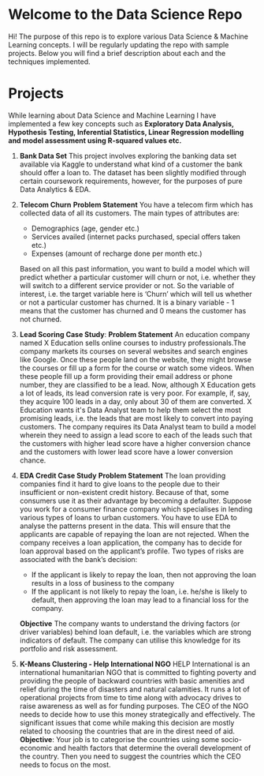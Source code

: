 # Welcome to the Data Science Repo

Hi! The purpose of this repo is to explore various Data Science & Machine Learning concepts. 
I will be regularly updating the repo with sample projects. Below you will find a brief description about each and the techniques implemented. 


# Projects

While learning about Data Science and Machine Learning I have implemented a few key concepts such as **Exploratory Data Analysis, Hypothesis Testing, Inferential Statistics, Linear Regression modelling and model assessment using R-squared values etc.** 

 1. **Bank Data Set** 
This project involves exploring the banking data set available via Kaggle to understand what kind of a customer the bank should offer a loan to. The dataset has been slightly modified through certain coursework requirements, however, for the purposes of pure Data Analytics & EDA.


2. **Telecom Churn** 
**Problem Statement**
You have a telecom firm which has collected data of all its customers. The main types of attributes are:
    - Demographics (age, gender etc.)
    - Services availed (internet packs purchased, special offers taken etc.)
    - Expenses (amount of recharge done per month etc.)

    Based on all this past information, you want to build a model which will predict whether a particular customer will churn or not, i.e. whether they will switch to a different service provider or not. So the variable of interest, i.e. the target variable here is ‘Churn’ which will tell us whether or not a particular customer has churned. It is a binary variable - 1 means that the customer has churned and 0 means the customer has not churned.

3. **Lead Scoring Case Study**:
 **Problem Statement**
An education company named X Education sells online courses to industry professionals.The company markets its courses on several websites and search engines like Google. Once these people land on the website, they might browse the courses or fill up a form for the course or watch some videos. When these people fill up a form providing their email address or phone number, they are classified to be a lead. Now, although X Education gets a lot of leads, its lead conversion rate is very poor. For example, if, say, they acquire 100 leads in a day, only about 30 of them are converted.
X Education wants it's Data Analyst team to help them select the most promising leads, i.e. the leads that are most likely to convert into paying customers.
The company requires its Data Analyst team to build a model wherein they need to assign a lead score to each of the leads such that the customers with higher lead score have a higher conversion chance and the customers with lower lead score have a lower conversion chance.

4. **EDA Credit Case Study**
**Problem Statement**
The loan providing companies find it hard to give loans to the people due to their insufficient or non-existent credit history. Because of that, some consumers use it as their advantage by becoming a defaulter. Suppose you work for a consumer finance company which specialises in lending various types of loans to urban customers. You have to use EDA to analyse the patterns present in the data. This will ensure that the applicants are capable of repaying the loan are not rejected.
When the company receives a loan application, the company has to decide for loan approval based on the applicant’s profile. Two types of risks are associated with the bank’s decision:
    - If the applicant is likely to repay the loan, then not approving the loan results in a loss of business to the company
    - If the applicant is not likely to repay the loan, i.e. he/she is likely to default, then approving the loan may lead to a financial loss for the company.

    **Objective**
    The company wants to understand the driving factors (or driver variables) behind loan default, i.e. the variables which are strong indicators of default.  The company can utilise this knowledge for its portfolio and risk assessment.

5. **K-Means Clustering - Help International NGO**
HELP International is an international humanitarian NGO that is committed to fighting poverty and providing the people of backward countries with basic amenities and relief during the time of disasters and natural calamities. It runs a lot of operational projects from time to time along with advocacy drives to raise awareness as well as for funding purposes.
The CEO of the NGO needs to decide how to use this money strategically and effectively. The significant issues that come while making this decision are mostly related to choosing the countries that are in the direst need of aid.
**Objective**:
Your job is to categorise the countries using some socio-economic and health factors that determine the overall development of the country. Then you need to suggest the countries which the CEO needs to focus on the most.
